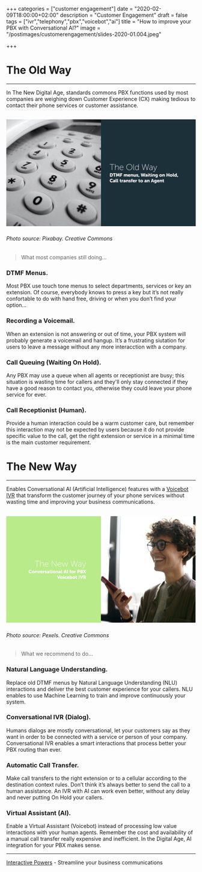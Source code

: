 +++
categories = ["customer engagement"]
date = "2020-02-09T18:00:00+02:00"
description = "Customer Engagement"
draft = false
tags = ["ivr","telephony","pbx","voicebot","ai"]
title = "How to improve your PBX with Conversational AI?"
image = "/postimages/customerengagement/slides-2020-01.004.jpeg"

+++

#	The Old Way
---
In The New Digital Age, standards commons PBX functions used by most companies are weighing down  Customer Experience (CX) making tedious to contact their phone services or customer assistance.

![The Old Way](/postimages/customerengagement/slides-2020-01.005.jpeg)
------------
###### Photo source: Pixabay. Creative Commons

> What most companies still doing…

###	 DTMF Menus.

Most PBX use touch tone menus to select departments, services or key an extension. Of course, everybody knows to press a key but it’s not really confortable to do with hand free, driving or when you don’t find your option…

###	Recording a Voicemail.

When an extension is not answering or out of time, your PBX system will probably generate a voicemail and hangup. It’s a frustrating siutation for users to leave a message without any more interacction with a company.

###	 Call Queuing (Waiting On Hold).

Any PBX may use a queue when all agents or receptionist are busy; this situation is wasting time for callers and they'll only stay connected if they have a good reason to contact you, otherwise they could leave your phone service for ever.

###	Call Receptionist (Human).

Provide a human interaction could be a warm customer care, but remember this interaction may not be expected by users because it do not provide specific value to the call, get the right extension or service in a minimal time is the main customer requirement.

#	The New Way
---
Enables Conversational AI (Artificial Intelligence) features with a [Voicebot IVR](https://www.ivrpowers.com/portfolio/voicebot/) that transform the customer journey of your phone services without wasting time and improving your business communications.

![The New Way](/postimages/customerengagement/slides-2020-01.007.jpeg)
------------
###### Photo source: Pexels. Creative Commons

> What we recommend to do… 

###	Natural Language Understanding.

Replace old DTMF menus by Natural Language Understanding (NLU) interactions and deliver the best customer experience for your callers. NLU enables to use Machine Learning to train and improve continuously your system.

###	Conversational IVR (Dialog).

Humans dialogs are mostly conversational, let your customers say as they want in order to be connected with a service or person of your company. Conversational IVR enables a smart interactions that process better your PBX routing than ever.

###	Automatic Call Transfer.

Make call transfers to the right extension or to a cellular according to the destination context rules. Don’t think it’s always better to send the call to a human assistance. An IVR with AI can work even better, without any delay and never putting On Hold your callers.

###	Virtual Assistant (AI).

Enable a Virtual Assistant (Voicebot) instead of processing low value interactions with your human agents. Remember the cost and availability of a manual call transfer really expensive and inefficient. In the Digital Age, AI integration for your PBX makes sense.

---
[Interactive Powers](http://www.ivrpowers.com/) - Streamline your business communications
